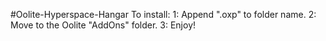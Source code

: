 #Oolite-Hyperspace-Hangar
To install:
1: Append ".oxp" to folder name.
2: Move to the Oolite "AddOns" folder.
3: Enjoy! 
